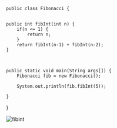 
	public class Fibonacci {
	

	public int fibInt(int n) {
		if(n <= 1) {
			return n;
		}
		return fibInt(n-1) + fibInt(n-2);
	}
	
	
	
	public static void main(String args[]) {
		Fibonacci fib = new Fibonacci();
		
		System.out.println(fib.fibInt(5));
	
	}
}

![fibint](https://user-images.githubusercontent.com/71476321/116516905-c8452180-a900-11eb-92c3-b6b92fe699e2.PNG)
